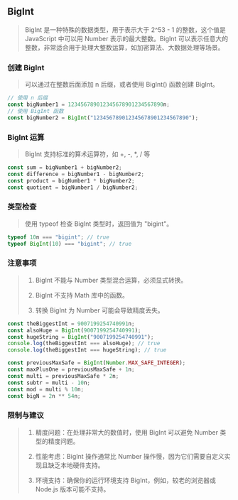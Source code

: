 ## BigInt

> BigInt 是一种特殊的数据类型，用于表示大于 2^53 - 1 的整数，这个值是 JavaScript 中可以用 Number 表示的最大整数。BigInt 可以表示任意大的整数，非常适合用于处理大整数运算，如加密算法、大数据处理等场景。

### 创建 BigInt

> 可以通过在整数后面添加 n 后缀，或者使用 BigInt() 函数创建 BigInt。

```ts
// 使用 n 后缀
const bigNumber1 = 123456789012345678901234567890n;
// 使用 BigInt 函数
const bigNumber2 = BigInt("123456789012345678901234567890");
```

### BigInt 运算

> BigInt 支持标准的算术运算符，如 +, -, \*, / 等

```ts
const sum = bigNumber1 + bigNumber2;
const difference = bigNumber1 - bigNumber2;
const product = bigNumber1 * bigNumber2;
const quotient = bigNumber1 / bigNumber2;
```

### 类型检查

> 使用 typeof 检查 BigInt 类型时，返回值为 "bigint"。

```ts
typeof 10n === "bigint"; // true
typeof BigInt(10) === "bigint"; // true
```

### 注意事项

> 1. BigInt 不能与 Number 类型混合运算，必须显式转换。
>
> 2. BigInt 不支持 Math 库中的函数。
>
> 3. 转换 BigInt 为 Number 可能会导致精度丢失。

```ts
const theBiggestInt = 9007199254740991n;
const alsoHuge = BigInt(9007199254740991);
const hugeString = BigInt("9007199254740991");
console.log(theBiggestInt === alsoHuge); // true
console.log(theBiggestInt === hugeString); // true

const previousMaxSafe = BigInt(Number.MAX_SAFE_INTEGER);
const maxPlusOne = previousMaxSafe + 1n;
const multi = previousMaxSafe * 2n;
const subtr = multi - 10n;
const mod = multi % 10n;
const bigN = 2n ** 54n;
```

### 限制与建议

> 1. 精度问题：在处理非常大的数值时，使用 BigInt 可以避免 Number 类型的精度问题。
>
> 2. 性能考虑：BigInt 操作通常比 Number 操作慢，因为它们需要自定义实现且缺乏本地硬件支持。
>
> 3. 环境支持：确保你的运行环境支持 BigInt，例如，较老的浏览器或 Node.js 版本可能不支持。
